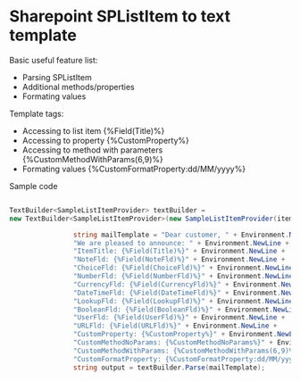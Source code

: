# Sharepoint SPListItem to text template

Basic useful feature list: 

* Parsing SPListItem
* Additional methods/properties
* Formating values

Template tags:

* Accessing to list item {%Field(Title)%}
* Accessing to property {%CustomProperty%}
* Accessing to method with parameters {%CustomMethodWithParams(6,9)%}
* Formating values {%CustomFormatProperty:dd/MM/yyyy%}

Sample code

```csharp

TextBuilder<SampleListItemProvider> textBuilder = 
new TextBuilder<SampleListItemProvider>(new SampleListItemProvider(item));

                string mailTemplate = "Dear customer, " + Environment.NewLine +
                "We are pleased to announce: " + Environment.NewLine +
                "ItemTitle: {%Field(Title)%}" + Environment.NewLine +
                "NoteFld: {%Field(NoteFld)%}" + Environment.NewLine +
                "ChoiceFld: {%Field(ChoiceFld)%}" + Environment.NewLine +
                "NumberFld: {%Field(NumberFld)%}" + Environment.NewLine +
                "CurrencyFld: {%Field(CurrencyFld)%}" + Environment.NewLine +
                "DateTimeFld: {%Field(DateTimeFld)%}" + Environment.NewLine +
                "LookupFld: {%Field(LookupFld)%}" + Environment.NewLine +
                "BooleanFld: {%Field(BooleanFld)%}" + Environment.NewLine +
                "UserFld: {%Field(UserFld)%}" + Environment.NewLine +
                "URLFld: {%Field(URLFld)%}" + Environment.NewLine +
                "CustomProperty: {%CustomProperty%}" + Environment.NewLine +
                "CustomMethodNoParams: {%CustomMethodNoParams%}" + Environment.NewLine +
                "CustomMethodWithParams: {%CustomMethodWithParams(6,9)%}" + Environment.NewLine +
                "CustomFormatProperty: {%CustomFormatProperty:dd/MM/yyyy%}";
                string output = textBuilder.Parse(mailTemplate);

```

